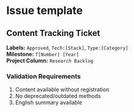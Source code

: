 # Issue template

## Content Tracking Ticket
**Labels:** `Approved`, `Tech:[Stack]`, `Type:[Category]`  
**Milestone:** `T[Number] [Year]`  
**Project Column:** `Research Backlog`

### Validation Requirements
1. Content available without registration
2. No deprecated/outdated methods
3. English summary available
